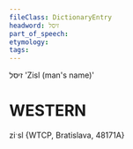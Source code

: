 ```yaml
---
fileClass: DictionaryEntry
headword: זיסל
part_of_speech: 
etymology: 
tags: 
---
```

זיסל
'Zisl (man's name)'

WESTERN
========

ziˑsl {WTCP, Bratislava, 48171A}